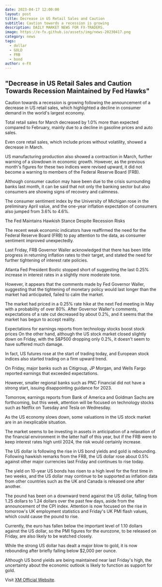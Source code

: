 ```yaml
---
date: 2023-04-17 12:00:00
layout: post
title: Decrease in US Retail Sales and Caution
subtitle: Caution towards a recession is growing
description: DAILY MARKET NEWS FOR FX-TRADERS.
image: https://e-fx.github.io/assets/img/news-20230417.png
category: news
tags:
  - dollar
  - GOLD
  - FRB
  - bond
author: e-FX
---
```


##  "Decrease in US Retail Sales and Caution Towards Recession Maintained by Fed Hawks"

Caution towards a recession is growing following the announcement of a decrease in US retail sales, which highlighted a decline in consumer demand in the world's largest economy.

Total retail sales for March decreased by 1.0% more than expected compared to February, mainly due to a decline in gasoline prices and auto sales.

Even core retail sales, which include prices without volatility, showed a decrease in March.

US manufacturing production also showed a contraction in March, further warning of a slowdown in economic growth. However, as the previous month's figures for these two indices were revised upward, it did not become a warning to members of the Federal Reserve Board (FRB).

Although consumer caution may have been due to the crisis surrounding banks last month, it can be said that not only the banking sector but also consumers are showing signs of recovery and calmness.

The consumer sentiment index by the University of Michigan rose in the preliminary April value, and the one-year inflation expectation of consumers also jumped from 3.6% to 4.6%.

The Fed Maintains Hawkish Stance Despite Recession Risks

The recent weak economic indicators have reaffirmed the need for the Federal Reserve Board (FRB) to pay attention to the data, as consumer sentiment improved unexpectedly.

Last Friday, FRB Governor Waller acknowledged that there has been little progress in returning inflation rates to their target, and stated the need for further tightening of interest rate policies.

Atlanta Fed President Bostic stopped short of suggesting the last 0.25% increase in interest rates in a slightly more moderate tone.

However, it appears that the comments made by Fed Governor Waller, suggesting that the tightening of monetary policy would last longer than the market had anticipated, failed to calm the market.

The market had priced in a 0.25% rate hike at the next Fed meeting in May with a probability of over 80%. After Governor Waller's comments, expectations of a rate cut decreased by about 0.2%, and it seems that the market has begun to accept reality.

Expectations for earnings reports from technology stocks boost stock prices
On the other hand, although the US stock market closed slightly down on Friday, with the S&P500 dropping only 0.2%, it doesn't seem to have suffered much damage.

In fact, US futures rose at the start of trading today, and European stock indices also started trading on a firm upward trend.

On Friday, major banks such as Citigroup, JP Morgan, and Wells Fargo reported earnings that exceeded expectations.

However, smaller regional banks such as PNC Financial did not have a strong start, issuing disappointing guidance for 2023.

Tomorrow, earnings reports from Bank of America and Goldman Sachs are forthcoming, but this week, attention will be focused on technology stocks such as Netflix on Tuesday and Tesla on Wednesday.

As the US economy slows down, some valuations in the US stock market are in an inexplicable situation.

The market seems to be investing in assets in anticipation of a relaxation of the financial environment in the latter half of this year, but if the FRB were to keep interest rates high until 2024, the risk would certainly increase.

The US dollar is following the rise in US bond yields and gold is rebounding.
Following hawkish remarks from the FRB, the US dollar rose about 0.5% against other major currencies last Friday and continues to rise today.

The yield on 10-year US bonds has risen to a high level for the first time in two weeks, and the US dollar may continue to be supported as inflation data from other countries such as the UK and Canada is released one after another.

The pound has been on a downward trend against the US dollar, falling from 1.25 dollars to 1.24 dollars over the past few days, aside from the announcement of the CPI index. Attention is now focused on the rise in tomorrow's UK employment statistics and Friday's UK PMI flash values, which could cause the pound to rise.

Currently, the euro has fallen below the important level of 1.10 dollars against the US dollar, so the PMI figures for the eurozone, to be released on Friday, are also likely to be watched closely.

While the strong US dollar has dealt a major blow to gold, it is now rebounding after briefly falling below $2,000 per ounce.

Although US bond yields are being maintained near last Friday's high, the uncertainty about the economic outlook is likely to function as support for gold.


Visit [XM Official Website](https://clicks.pipaffiliates.com/c?c=550036&l=en&p=0).